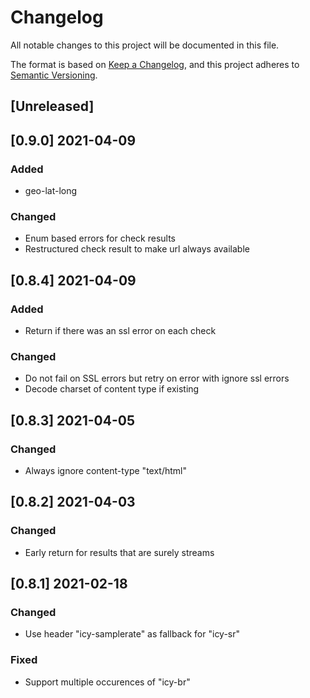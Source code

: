 # Changelog
All notable changes to this project will be documented in this file.

The format is based on [Keep a Changelog](https://keepachangelog.com/en/1.0.0/),
and this project adheres to [Semantic Versioning](https://semver.org/spec/v2.0.0.html).

## [Unreleased]
## [0.9.0] 2021-04-09
### Added
* geo-lat-long

### Changed
* Enum based errors for check results
* Restructured check result to make url always available

## [0.8.4] 2021-04-09
### Added
* Return if there was an ssl error on each check

### Changed
* Do not fail on SSL errors but retry on error with ignore ssl errors
* Decode charset of content type if existing

## [0.8.3] 2021-04-05
### Changed
* Always ignore content-type "text/html"

## [0.8.2] 2021-04-03
### Changed
* Early return for results that are surely streams

## [0.8.1] 2021-02-18
### Changed
* Use header "icy-samplerate" as fallback for "icy-sr"

### Fixed
* Support multiple occurences of "icy-br"
